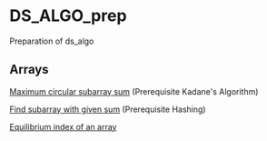 # DS_ALGO_prep
Preparation of ds_algo
## Arrays
<a href="https://www.geeksforgeeks.org/maximum-contiguous-circular-sum/">Maximum circular subarray sum</a> (Prerequisite Kadane's Algorithm)

<a href="https://www.geeksforgeeks.org/find-subarray-with-given-sum/">Find subarray with given sum</a> (Prerequisite Hashing) 

<a href="https://www.geeksforgeeks.org/equilibrium-index-of-an-array/">Equilibrium index of an array</a>
